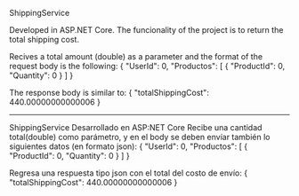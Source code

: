 ShippingService

Developed in ASP.NET Core.
The funcionality of the project is to return the total shipping cost.

Recives a total amount (double) as a parameter and the format of the request body is the following:
{
  "UserId": 0,
  "Productos": [
    {
      "ProductId": 0,
      "Quantity": 0
    }
  ]
}

The response body is similar to:
{
  "totalShippingCost": 440.00000000000006
}
__________________________

ShippingService
Desarrollado en ASP:NET Core
Recibe una cantidad total(double) como parámetro, y en el body se deben envíar también lo siguientes datos (en formato json):
{
  "UserId": 0,
  "Productos": [
    {
      "ProductId": 0,
      "Quantity": 0
    }
  ]
}


Regresa una respuesta tipo json con el total del costo de envío:
{
  "totalShippingCost": 440.00000000000006
}

